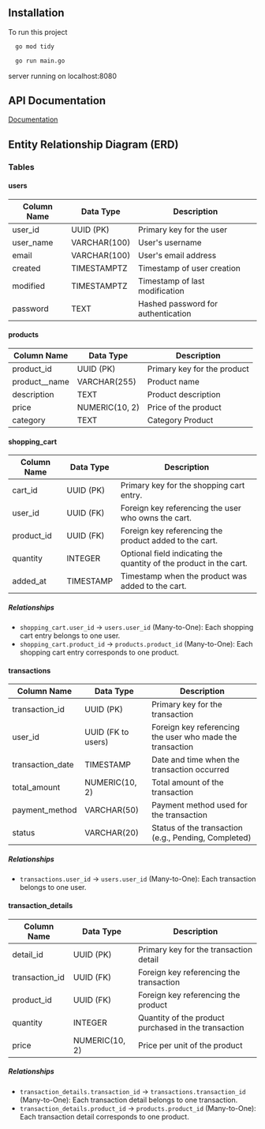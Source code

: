 
## Installation

To run this project

```bash
  go mod tidy
```

```bash
  go run main.go
```

  server running on localhost:8080

## API Documentation

[Documentation](https://documenter.getpostman.com/view/27589244/2sA3dsnEMr)

## Entity Relationship Diagram (ERD)

### Tables

#### users

| Column Name     | Data Type         | Description                       |
|-----------------|-------------------|-----------------------------------|
| user_id         | UUID (PK)         | Primary key for the user          |
| user_name       | VARCHAR(100)      | User's username                   |
| email           | VARCHAR(100)      | User's email address              |
| created         | TIMESTAMPTZ       | Timestamp of user creation        |
| modified        | TIMESTAMPTZ       | Timestamp of last modification    |
| password | TEXT              | Hashed password for authentication|

#### products

| Column Name | Data Type         | Description                            |
|-------------|-------------------|----------------------------------------|
| product_id  | UUID (PK)         | Primary key for the product             |
| product__name        | VARCHAR(255)      | Product name                           |
| description | TEXT              | Product description                    |
| price       | NUMERIC(10, 2)    | Price of the product                   |
| category | TEXT              | Category Product      |


#### shopping_cart

| Column Name | Data Type    | Description                                  |
|-------------|--------------|----------------------------------------------|
| cart_id     | UUID (PK)    | Primary key for the shopping cart entry.      |
| user_id     | UUID (FK)    | Foreign key referencing the user who owns the cart. |
| product_id  | UUID (FK)    | Foreign key referencing the product added to the cart. |
| quantity    | INTEGER      | Optional field indicating the quantity of the product in the cart. |
| added_at    | TIMESTAMP    | Timestamp when the product was added to the cart. |

##### Relationships

- `shopping_cart.user_id` → `users.user_id` (Many-to-One): Each shopping cart entry belongs to one user.
- `shopping_cart.product_id` → `products.product_id` (Many-to-One): Each shopping cart entry corresponds to one product.



#### transactions

| Column Name      | Data Type          | Description                                           |
|------------------|--------------------|-------------------------------------------------------|
| transaction_id   | UUID (PK)          | Primary key for the transaction                        |
| user_id          | UUID (FK to users) | Foreign key referencing the user who made the transaction |
| transaction_date | TIMESTAMP          | Date and time when the transaction occurred            |
| total_amount     | NUMERIC(10, 2)     | Total amount of the transaction                        |
| payment_method   | VARCHAR(50)        | Payment method used for the transaction                |
| status           | VARCHAR(20)        | Status of the transaction (e.g., Pending, Completed)   |

##### Relationships

- `transactions.user_id` → `users.user_id` (Many-to-One): Each transaction belongs to one user.


#### transaction_details

| Column Name    | Data Type    | Description                                   |
|----------------|--------------|-----------------------------------------------|
| detail_id      | UUID (PK)    | Primary key for the transaction detail         |
| transaction_id | UUID (FK)    | Foreign key referencing the transaction        |
| product_id     | UUID (FK)    | Foreign key referencing the product            |
| quantity       | INTEGER      | Quantity of the product purchased in the transaction |
| price          | NUMERIC(10, 2)| Price per unit of the product                  |

##### Relationships

- `transaction_details.transaction_id` → `transactions.transaction_id` (Many-to-One): Each transaction detail belongs to one transaction.
- `transaction_details.product_id` → `products.product_id` (Many-to-One): Each transaction detail corresponds to one product.




